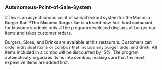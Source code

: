 ### Autonomous-Point-of-Sale-System
#This is an asynchronous point of sale/checkout system for the Masomo Burger Bar. 
#The Masomo Burger Bar is a brand-new fast-food restaurant for Masomo students only. 
#The program developed displays all burger bar items and takes customer orders.

Burgers, Sides, and Drinks are available at this restaurant. 
Customers can order individual items or combos that include any burger, side, and drink. All items included in a combo will be discounted by 15%. 
The program automatically organizes items into combos, making sure that the most expensive items are added first. 

